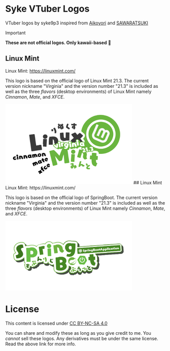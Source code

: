 # Syke VTuber Logos

VTuber logos by syke9p3 inspired from [Aikoyori](https://github.com/Aikoyori/ProgrammingVTuberLogos/) and [SAWARATSUKI](https://github.com/SAWARATSUKI/KawaiiLogos) 

> [!IMPORTANT]
>
> **These are not official logos. Only kawaii-based** 🌟

## Linux Mint
Linux Mint: https://linuxmint.com/

This logo is based on the official logo of Linux Mint 21.3. The current version nickname "Virginia" and the version number "21.3" is included as well as the three *flavors* (desktop environments) of Linux Mint namely *Cinnamon*, *Mate*, and *XFCE*. 

<img width="400" src="Linux Mint/Mint.png">
## Linux Mint
Linux Mint: https://linuxmint.com/

This logo is based on the official logo of SpringBoot. The current version nickname "Virginia" and the version number "21.3" is included as well as the three *flavors* (desktop environments) of Linux Mint namely *Cinnamon*, *Mate*, and *XFCE*. 

<img width="400" src="SpringBoot/SpringBootShadowed.png">

# License
This content is licensed under [CC BY-NC-SA 4.0](https://creativecommons.org/licenses/by-nc-sa/4.0/deed.en)

You can share and modify these as long as you give credit to me. You *cannot*
sell these logos. Any derivatives must be under the same license. Read the
above link for more info.
